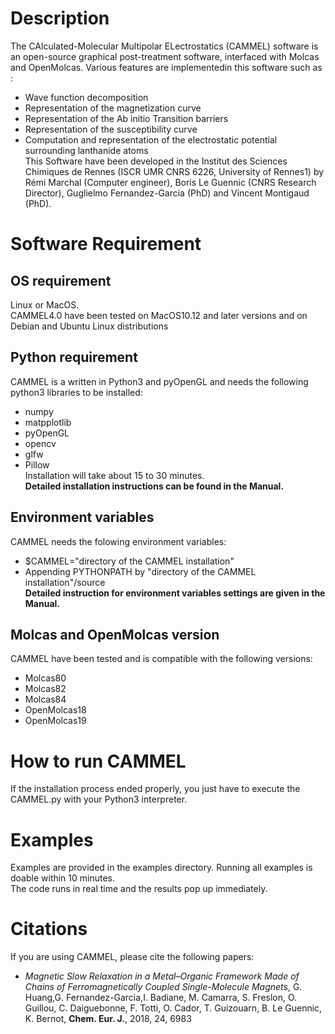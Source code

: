 # Description
The CAlculated-Molecular Multipolar ELectrostatics (CAMMEL) software is an open-source graphical post-treatment software, interfaced with Molcas and OpenMolcas. Various features are implementedin this software such as :
- Wave function decomposition
- Representation of the magnetization curve
- Representation of the Ab initio Transition barriers
- Representation of the susceptibility curve
- Computation and representation of the electrostatic potential surrounding lanthanide atoms <br/>
This Software have been developed in the Institut des Sciences Chimiques de Rennes (ISCR UMR CNRS 6226, University of Rennes1) by Rémi Marchal (Computer engineer), Boris Le Guennic (CNRS Research Director), Guglielmo Fernandez-Garcia (PhD) and Vincent Montigaud (PhD).
# Software Requirement
## OS requirement
Linux or MacOS.</br>
CAMMEL4.0 have been tested on MacOS10.12 and later versions and on Debian and Ubuntu Linux distributions
## Python requirement
CAMMEL is a written in Python3 and pyOpenGL and needs the following python3 libraries to be installed:
- numpy
- matpplotlib
- pyOpenGL
- opencv
- glfw
- Pillow </br>
Installation will take about 15 to 30 minutes.</br>
**Detailed installation instructions can be found in the Manual.**
## Environment variables
CAMMEL needs the folowing environment variables:
- $CAMMEL="directory of the CAMMEL installation"
- Appending PYTHONPATH by "directory of the CAMMEL installation"/source </br>
**Detailed instruction for environment variables settings are given in the Manual.**
## Molcas and OpenMolcas version
CAMMEL have been tested and is compatible with the following versions:
- Molcas80
- Molcas82
- Molcas84
- OpenMolcas18
- OpenMolcas19
# How to run CAMMEL
If the installation process ended properly, you just have to execute the CAMMEL.py with your Python3 interpreter. 
# Examples
Examples are provided in the examples directory. Running all examples is doable within 10 minutes. </br>
The code runs in real time and the results pop up immediately.
# Citations
If you are using CAMMEL, please cite the following papers:
- *Magnetic Slow Relaxation in a Metal–Organic Framework Made of Chains of Ferromagnetically Coupled Single-Molecule Magnets*, G. Huang,G. Fernandez-Garcia,I. Badiane, M. Camarra, S. Freslon, O. Guillou, C. Daiguebonne, F. Totti, O. Cador, T. Guizouarn, B. Le Guennic, K. Bernot, **Chem. Eur. J.**, 2018, 24, 6983

